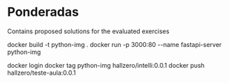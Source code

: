 # Ponderadas
Contains proposed solutions for the evaluated exercises

docker build -t python-img .
docker run -p 3000:80 --name fastapi-server python-img

docker login
docker tag python-img hallzero/intelli:0.0.1
docker push hallzero/teste-aula:0.0.1